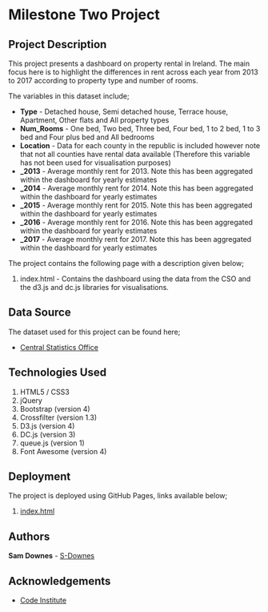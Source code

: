 # Milestone Two Project

## Project Description

This project presents a dashboard on property rental in Ireland. The main focus here is to highlight the differences in rent
across each year from 2013 to 2017 according to property type and number of rooms. 

The variables in this dataset include;
* **Type** - Detached house, Semi detached house, Terrace house, Apartment, Other flats and All property types
* **Num_Rooms** - One bed, Two bed, Three bed, Four bed, 1 to 2 bed, 1 to 3 bed and Four plus bed and All bedrooms
* **Location** - Data for each county in the republic is included however note that not all counties have rental data available (Therefore this variable has not been used for visualisation purposes)
* **_2013** - Average monthly rent for 2013. Note this has been aggregated within the dashboard for yearly estimates
* **_2014** - Average monthly rent for 2014. Note this has been aggregated within the dashboard for yearly estimates
* **_2015** - Average monthly rent for 2015. Note this has been aggregated within the dashboard for yearly estimates
* **_2016** - Average monthly rent for 2016. Note this has been aggregated within the dashboard for yearly estimates
* **_2017** - Average monthly rent for 2017. Note this has been aggregated within the dashboard for yearly estimates
 

The project contains the following page with a description given below;
1. index.html - Contains the dashboard using the data from the CSO and the d3.js and dc.js libraries for visualisations.


## Data Source

The dataset used for this project can be found here;
* [Central Statistics Office](https://www.cso.ie/px/pxeirestat/Database/eirestat/Residential%20Tenancies%20Board%20(RTB)/Residential%20Tenancies%20Board%20(RTB)_statbank.asp?SP=Residential%20Tenancies%20Board%20(RTB)&Planguage=0&ProductID=DB_RI)


## Technologies Used

1. HTML5 / CSS3
2. jQuery
3. Bootstrap (version 4)
4. Crossfilter (version 1.3)
5. D3.js (version 4)
6. DC.js (version 3)
7. queue.js (version 1) 
8. Font Awesome (version 4)


## Deployment

The project is deployed using GitHub Pages, links available below;
1. [index.html](https://s-downes.github.io/Milestone-Projects/milestone-two/index.html)


## Authors

**Sam Downes** - [S-Downes](https://github.com/S-Downes)


## Acknowledgements

* [Code Institute](https://github.com/Code-Institute-Org)